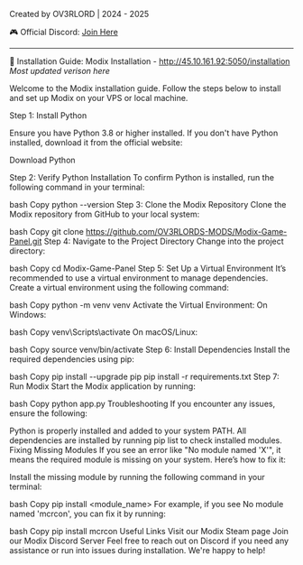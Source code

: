 Created by OV3RLORD | 2024 - 2025

🎮 Official Discord: [Join Here](https://discord.gg/EwWZUSR9tM)

----------------------------------------------------------------------------------


📄 Installation Guide: Modix Installation - http://45.10.161.92:5050/installation *Most updated verison here*


Welcome to the Modix installation guide. Follow the steps below to install and set up Modix on your VPS or local machine.

Step 1: Install Python

Ensure you have Python 3.8 or higher installed. If you don't have Python installed, download it from the official website:

Download Python

Step 2: Verify Python Installation
To confirm Python is installed, run the following command in your terminal:

bash
Copy
python --version
Step 3: Clone the Modix Repository
Clone the Modix repository from GitHub to your local system:

bash
Copy
git clone https://github.com/OV3RLORDS-MODS/Modix-Game-Panel.git
Step 4: Navigate to the Project Directory
Change into the project directory:

bash
Copy
cd Modix-Game-Panel
Step 5: Set Up a Virtual Environment
It’s recommended to use a virtual environment to manage dependencies. Create a virtual environment using the following command:

bash
Copy
python -m venv venv
Activate the Virtual Environment:
On Windows:

bash
Copy
venv\Scripts\activate
On macOS/Linux:

bash
Copy
source venv/bin/activate
Step 6: Install Dependencies
Install the required dependencies using pip:

bash
Copy
pip install --upgrade pip
pip install -r requirements.txt
Step 7: Run Modix
Start the Modix application by running:

bash
Copy
python app.py
Troubleshooting
If you encounter any issues, ensure the following:

Python is properly installed and added to your system PATH.
All dependencies are installed by running pip list to check installed modules.
Fixing Missing Modules
If you see an error like "No module named 'X'", it means the required module is missing on your system. Here’s how to fix it:

Install the missing module by running the following command in your terminal:

bash
Copy
pip install <module_name>
For example, if you see No module named 'mcrcon', you can fix it by running:

bash
Copy
pip install mcrcon
Useful Links
Visit our Modix Steam page
Join our Modix Discord Server
Feel free to reach out on Discord if you need any assistance or run into issues during installation. We're happy to help!
